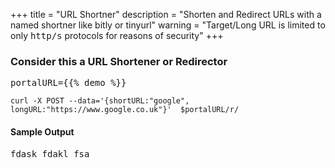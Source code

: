 +++
title = "URL Shortner"
description = "Shorten and Redirect URLs with a named shortner like bitly or tinyurl"
warning = "Target/Long URL is limited to only <kbd>http/s</kbd> protocols for reasons of security"
+++

### Consider this a URL Shortener or Redirector

<kbd>portalURL={{% demo %}}</kbd>
```
curl -X POST --data='{shortURL:"google", longURL:"https://www.google.co.uk"}'  $portalURL/r/
```

#### Sample Output
<samp>fdask fdakl fsa </samp>
